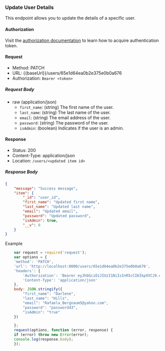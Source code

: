 ### Update User Details

This endpoint allows you to update the details of a specific user.

#### Authorization
Visit the [authorization documentation](../../authentication/auth.md) to learn how to acquire authentication token.

#### Request

- Method: PATCH
- URL: {{baseUrl}}/users/65e1d64ea0b2e375e0b0a676
- Authorization: `Bearer <token>`
    

##### Request Body

- raw (application/json)
    - `first_name`: (string) The first name of the user.
    - `last_name`: (string) The last name of the user.
    - `email`: (string) The email address of the user.
    - `password`: (string) The password of the user.
    - `isAdmin`: (boolean) Indicates if the user is an admin.

#### Response

- Status: 200
- Content-Type: application/json
- Location: `/users/<updated item id>`
    

##### Response Body

``` json
{
    "message": "Success message",
    "item": {
        "_id": "user_id",
        "first_name": "Updated first name",
        "last_name": "Updated last name",
        "email": "Updated email",
        "password": "Updated password",
        "isAdmin": true,
        "__v": 0
    }
}
 ```

Example

```javascript
    var request = require('request');
    var options = {
    'method': 'PATCH',
    'url': 'http://localhost:8000/users/65e1d64ea0b2e375e0b0a676',
    'headers': {
        'Authorization': 'Bearer eyJhbGciOiJIUzI1NiIsInR5cCI6IkpXVCJ9.eyJlbWFpbCI6IlJhZmFlbGFfQmVyZ25hdW01QHlhaG9vLmNvbSIsImlhdCI6MTcwOTQ1MjQwNSwiZXhwIjoxNzEyMDQ0NDA1LCJzdWIiOiI2NWUxZDY0ZWEwYjJlMzc1ZTBiMGE2NzYifQ.emEyVdGsOgXEGxiiFWXecom_UHD7FfBd2FtNwYrzkSs',
        'Content-Type': 'application/json'
    },
    body: JSON.stringify({
        "first_name": "Darlene",
        "last_name": "Hills",
        "email": "Rafaela_Bergnaum5@yahoo.com",
        "password": "password43",
        "isAdmin": "true"
    })

    };
    request(options, function (error, response) {
    if (error) throw new Error(error);
    console.log(response.body);
    });
```